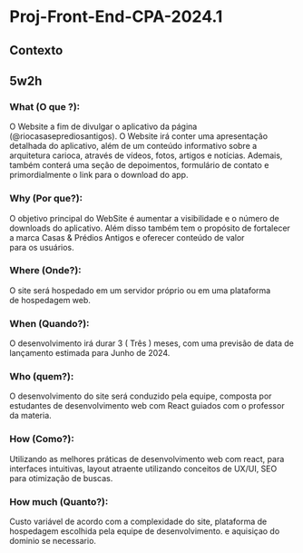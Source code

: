 # Proj-Front-End-CPA-2024.1


## Contexto



## 5w2h

### What (O que ?):

O Website a fim de divulgar o aplicativo da página (@riocasaseprediosantigos). O Website irá conter uma apresentação detalhada do aplicativo, além de um conteúdo informativo sobre a arquitetura carioca, através de vídeos, fotos, artigos e notícias. Ademais, também conterá uma seção de depoimentos, formulário de contato e primordialmente o link para o download do app.


### Why (Por que?):

O objetivo principal do WebSite é aumentar a visibilidade e o número de downloads do aplicativo. Além disso também tem o propósito de fortalecer a marca Casas & Prédios Antigos e oferecer conteúdo de valor para os usuários.


### Where (Onde?):

O site será hospedado em um servidor próprio ou em uma plataforma de hospedagem web.


### When (Quando?):

O desenvolvimento irá durar 3 ( Três ) meses, com uma previsão de data de lançamento estimada para Junho de 2024.

### Who (quem?): 

O desenvolvimento do site será conduzido pela equipe, composta por estudantes de desenvolvimento web com React guiados com o professor da materia.


### How (Como?):

Utilizando as melhores práticas de desenvolvimento web com react,
para interfaces intuitivas, layout atraente utilizando conceitos de UX/UI, SEO para otimização de buscas.

### How much (Quanto?):

Custo variável de acordo com a complexidade do site, plataforma de hospedagem escolhida pela equipe de desenvolvimento. e aquisiçao do dominio se necessario.



